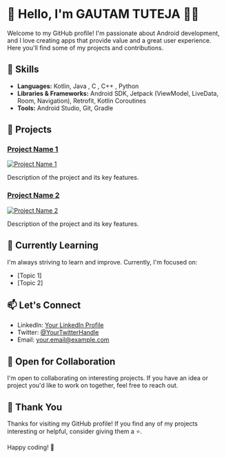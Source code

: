 # 👋 Hello, I'm GAUTAM TUTEJA  👨‍💻

Welcome to my GitHub profile! I'm passionate about Android development, and I love creating apps that provide value and a great user experience. Here you'll find some of my projects and contributions.

## 🚀 Skills

- **Languages:** Kotlin, Java , C , C++ , Python
- **Libraries & Frameworks:** Android SDK, Jetpack (ViewModel, LiveData, Room, Navigation), Retrofit, Kotlin Coroutines
- **Tools:** Android Studio, Git, Gradle

## 📱 Projects

### [Project Name 1](link-to-project-1)
[![Project Name 1](project-1-thumbnail.jpg)](link-to-project-1)

Description of the project and its key features.

### [Project Name 2](link-to-project-2)
[![Project Name 2](project-2-thumbnail.jpg)](link-to-project-2)

Description of the project and its key features.

## 🌱 Currently Learning

I'm always striving to learn and improve. Currently, I'm focused on:

- [Topic 1]
- [Topic 2]

## 📫 Let's Connect

- LinkedIn: [Your LinkedIn Profile](https://www.linkedin.com/in/your-profile/)
- Twitter: [@YourTwitterHandle](https://twitter.com/your-handle)
- Email: your.email@example.com

## 🤝 Open for Collaboration

I'm open to collaborating on interesting projects. If you have an idea or project you'd like to work on together, feel free to reach out.

## 🙏 Thank You

Thanks for visiting my GitHub profile! If you find any of my projects interesting or helpful, consider giving them a ⭐️.

Happy coding! 🚀
